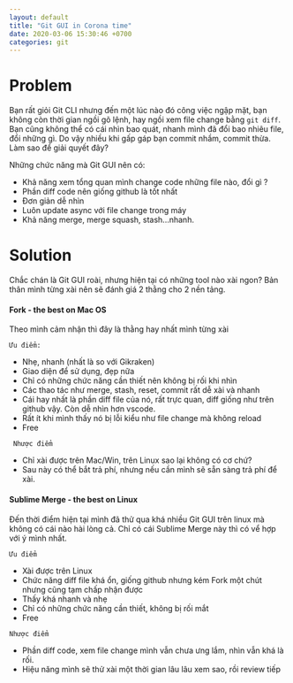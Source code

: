 ```yaml
---
layout: default
title: "Git GUI in Corona time"
date: 2020-03-06 15:30:46 +0700
categories: git
---
```


# Problem
Bạn rất giỏi Git CLI nhưng đến một lúc nào đó công việc ngập mặt, bạn không còn thời gian ngồi gõ lệnh, hay ngồi xem file change bằng `git diff`. Bạn cũng không thể có cái nhìn bao quát, nhanh mình đã đổi bao nhiêu file, đổi những gì. Do vậy nhiều khi gấp gáp bạn commit nhầm, commit thừa. Làm sao để giải quyết đây?

Những chức năng mà Git GUI nên có:
- Khả năng xem tổng quan mình change code những file nào, đổi gì ?
- Phần diff code nên giống github là tốt nhất
- Đơn giản dễ nhìn
- Luôn update async với file change trong máy
- Khả năng merge, merge squash, stash...nhanh.

# Solution

Chắc chán là Git GUI roài, nhưng hiện tại có những tool nào xài ngon?
Bản thân mình từng xài nên sẽ đánh giá 2 thằng cho 2 nền tảng.

#### Fork - the best on Mac OS
  Theo mình cảm nhận thì đây là thằng hay nhất mình từng xài

  `Ưu điểm:`

   - Nhẹ, nhanh (nhất là so với Gikraken)
   - Giao diện để sử dụng, đẹp nữa
   - Chỉ có những chức năng cần thiết nên không bị rối khi nhìn
   - Các thao tác như merge, stash, reset, commit rất dễ xài và nhanh
   - Cái hay nhất là phần diff file của nó, rất trực quan, diff giống như trên github vậy. Còn dễ nhìn hơn vscode.
   - Rất ít khi mình thấy nó bị lỗi kiểu như file change mà không reload
   - Free

 ` Nhược điểm`

   - Chỉ xài được trên Mac/Win, trên Linux sao lại không có cơ chứ?
   - Sau này có thể bắt trả phí, nhưng nếu cần mình sẽ sẵn sàng trả phí để xài.

#### Sublime Merge  - the best on Linux
  Đến thời điểm hiện tại mình đã thử qua khá nhiều Git GUI trên linux mà không có cái nào hài lòng cả. Chỉ có cái Sublime Merge này thì có vể hợp với ý mình nhất.

  `Ưu điểm`

  - Xài được trên Linux
  - Chức năng diff file khá ổn, giống github nhưng kém Fork một chút nhưng cũng tạm chấp nhận được
  - Thấy khá nhanh và nhẹ
  - Chỉ có những chức năng cần thiết, không bị rối mắt
  - Free

  `Nhược điểm`

  - Phần diff code, xem file change mình vẫn chưa ưng lắm, nhìn vẫn khá là rối.
  - Hiệu năng mình sẽ thử xài một thời gian lâu lâu xem sao, rồi review tiếp